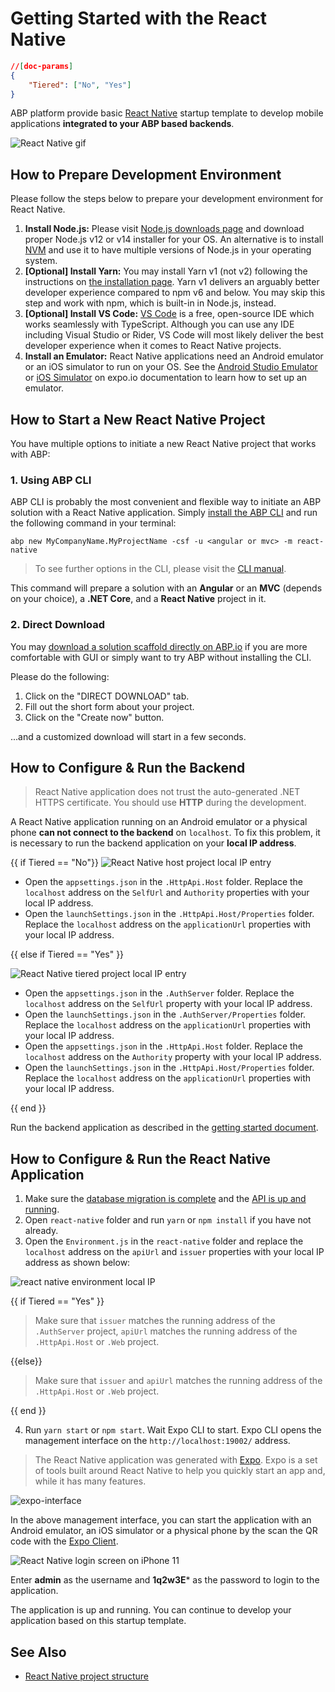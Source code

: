 # Getting Started with the React Native

````json
//[doc-params]
{
    "Tiered": ["No", "Yes"]
}
````

ABP platform provide basic [React Native](https://reactnative.dev/) startup template to develop mobile applications **integrated to your ABP based backends**.

![React Native gif](./images/react-native-introduction.gif)

## How to Prepare Development Environment

Please follow the steps below to prepare your development environment for React Native.

1. **Install Node.js:** Please visit [Node.js downloads page](https://nodejs.org/en/download/) and download proper Node.js v12 or v14 installer for your OS. An alternative is to install [NVM](https://github.com/nvm-sh/nvm) and use it to have multiple versions of Node.js in your operating system.
2. **[Optional] Install Yarn:** You may install Yarn v1 (not v2) following the instructions on [the installation page](https://classic.yarnpkg.com/en/docs/install). Yarn v1 delivers an arguably better developer experience compared to npm v6 and below. You may skip this step and work with npm, which is built-in in Node.js, instead.
3. **[Optional] Install VS Code:** [VS Code](https://code.visualstudio.com/) is a free, open-source IDE which works seamlessly with TypeScript. Although you can use any IDE including Visual Studio or Rider, VS Code will most likely deliver the best developer experience when it comes to React Native projects.
4. **Install an Emulator:** React Native applications need an Android emulator or an iOS simulator to run on your OS. See the [Android Studio Emulator](https://docs.expo.io/workflow/android-simulator/) or [iOS Simulator](https://docs.expo.io/workflow/ios-simulator/) on expo.io documentation to learn how to set up an emulator.


## How to Start a New React Native Project

You have multiple options to initiate a new React Native project that works with ABP:

### 1. Using ABP CLI

ABP CLI is probably the most convenient and flexible way to initiate an ABP solution with a React Native application. Simply [install the ABP CLI](CLI.md) and run the following command in your terminal:

```shell
abp new MyCompanyName.MyProjectName -csf -u <angular or mvc> -m react-native
```

> To see further options in the CLI, please visit the [CLI manual](CLI.md).

This command will prepare a solution with an **Angular** or an **MVC** (depends on your choice), a **.NET Core**, and a **React Native** project in it.

### 2. Direct Download

You may [download a solution scaffold directly on ABP.io](https://abp.io/get-started) if you are more comfortable with GUI or simply want to try ABP without installing the CLI.

Please do the following:

1. Click on the "DIRECT DOWNLOAD" tab.
2. Fill out the short form about your project.
3. Click on the "Create now" button.

...and a customized download will start in a few seconds.

## How to Configure & Run the Backend

> React Native application does not trust the auto-generated .NET HTTPS certificate. You should use **HTTP** during the development.

A React Native application running on an Android emulator or a physical phone **can not connect to the backend** on `localhost`. To fix this problem, it is necessary to run the backend application on your **local IP address**.

{{ if Tiered == "No"}}
![React Native host project local IP entry](images/rn-host-local-ip.png)

* Open the `appsettings.json` in the `.HttpApi.Host` folder. Replace the `localhost` address on the `SelfUrl` and `Authority` properties with your local IP address.
* Open the `launchSettings.json` in the `.HttpApi.Host/Properties` folder. Replace the `localhost` address on the `applicationUrl` properties with your local IP address.

{{ else if Tiered == "Yes" }}

![React Native tiered project local IP entry](images/rn-tiered-local-ip.png)

* Open the `appsettings.json` in the `.AuthServer` folder. Replace the `localhost` address on the `SelfUrl` property with your local IP address.
* Open the `launchSettings.json` in the `.AuthServer/Properties` folder. Replace the `localhost` address on the `applicationUrl` properties with your local IP address.
* Open the `appsettings.json` in the `.HttpApi.Host` folder. Replace the `localhost` address on the `Authority` property with your local IP address.
* Open the `launchSettings.json` in the `.HttpApi.Host/Properties` folder. Replace the `localhost` address on the `applicationUrl` properties with your local IP address.

{{ end }}

Run the backend application as described in the [getting started document](Getting-Started.md).


## How to Configure & Run the React Native Application

1. Make sure the [database migration is complete](./Getting-Started?UI=NG&DB=EF&Tiered=No#create-the-database) and the [API is up and running](./Getting-Started?UI=NG&DB=EF&Tiered=No#run-the-application).
2. Open `react-native` folder and run `yarn` or `npm install` if you have not already.
3. Open the `Environment.js` in the `react-native` folder and replace the `localhost` address on the `apiUrl` and `issuer` properties with your local IP address as shown below:

![react native environment local IP](images/rn-environment-local-ip.png)

{{ if Tiered == "Yes" }}

> Make sure that `issuer` matches the running address of the `.AuthServer` project, `apiUrl` matches the running address of the `.HttpApi.Host` or `.Web` project.

{{else}}

> Make sure that `issuer` and `apiUrl` matches the running address of the `.HttpApi.Host` or `.Web` project.

{{ end }}

4. Run `yarn start` or `npm start`. Wait Expo CLI to start. Expo CLI opens the management interface on the `http://localhost:19002/` address.

> The React Native application was generated with [Expo](https://expo.io/). Expo is a set of tools built around React Native to help you quickly start an app and, while it has many features.

![expo-interface](images/rn-expo-interface.png)

In the above management interface, you can start the application with an Android emulator, an iOS simulator or a physical phone by the scan the QR code with the [Expo Client](https://expo.io/tools#client).

![React Native login screen on iPhone 11](images/rn-login-iphone.png)

Enter **admin** as the username and **1q2w3E*** as the password to login to the application.

The application is up and running. You can continue to develop your application based on this startup template.


## See Also

* [React Native project structure](./Startup-Templates/Application#react-native)
